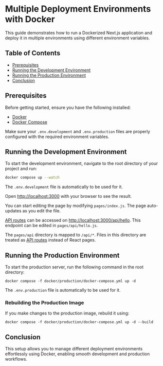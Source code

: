 # Multiple Deployment Environments with Docker

This guide demonstrates how to run a Dockerized Next.js application and deploy it in multiple environments using different environment variables.

## Table of Contents
- [Prerequisites](#prerequisites)
- [Running the Development Environment](#running-the-development-environment)
- [Running the Production Environment](#running-the-production-environment)
- [Conclusion](#conclusion)

## Prerequisites

Before getting started, ensure you have the following installed:
- [Docker](https://www.docker.com/get-started)
- [Docker Compose](https://docs.docker.com/compose/)

Make sure your `.env.development` and `.env.production` files are properly configured with the required environment variables.


## Running the Development Environment

To start the development environment, navigate to the root directory of your project and run:

```bash
docker compose up --watch
```

The `.env.development` file is automatically to be used for it.

Open [http://localhost:3000](http://localhost:3000) with your browser to see the result.

You can start editing the page by modifying `pages/index.js`. The page auto-updates as you edit the file.

[API routes](https://nextjs.org/docs/api-routes/introduction) can be accessed on [http://localhost:3000/api/hello](http://localhost:3000/api/hello). This endpoint can be edited in `pages/api/hello.js`.

The `pages/api` directory is mapped to `/api/*`. Files in this directory are treated as [API routes](https://nextjs.org/docs/api-routes/introduction) instead of React pages.


## Running the Production Environment

To start the production server, run the following command in the root directory:

```
docker compose -f docker/production/docker-compose.yml up -d
```
The `.env.production` file is automatically to be used for it.

### Rebuilding the Production Image

If you make changes to the production image, rebuild it using:

```
docker compose -f docker/production/docker-compose.yml up -d --build
```

## Conclusion

This setup allows you to manage different deployment environments effortlessly using Docker, enabling smooth development and production workflows.